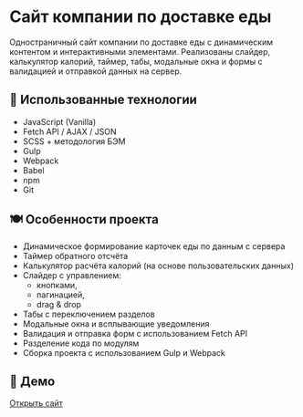 # Сайт компании по доставке еды

Одностраничный сайт компании по доставке еды с динамическим контентом и интерактивными элементами. Реализованы слайдер, калькулятор калорий, таймер, табы, модальные окна и формы с валидацией и отправкой данных на сервер.

## 🔧 Использованные технологии

- JavaScript (Vanilla)
- Fetch API / AJAX / JSON
- SCSS + методология БЭМ
- Gulp
- Webpack
- Babel
- npm
- Git

## 🍽 Особенности проекта

- Динамическое формирование карточек еды по данным с сервера
- Таймер обратного отсчёта
- Калькулятор расчёта калорий (на основе пользовательских данных)
- Слайдер с управлением:
  - кнопками,
  - пагинацией,
  - drag & drop 
- Табы с переключением разделов
- Модальные окна и всплывающие уведомления
- Валидация и отправка форм с использованием Fetch API
- Разделение кода по модулям
- Сборка проекта с использованием Gulp и Webpack

## 🔗 Демо

[Открыть сайт](https://vrbdas.github.io/food/)
